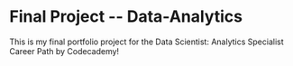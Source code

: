 # Final Project -- Data-Analytics
This is my final portfolio project for the Data Scientist: Analytics Specialist Career Path by Codecademy!
